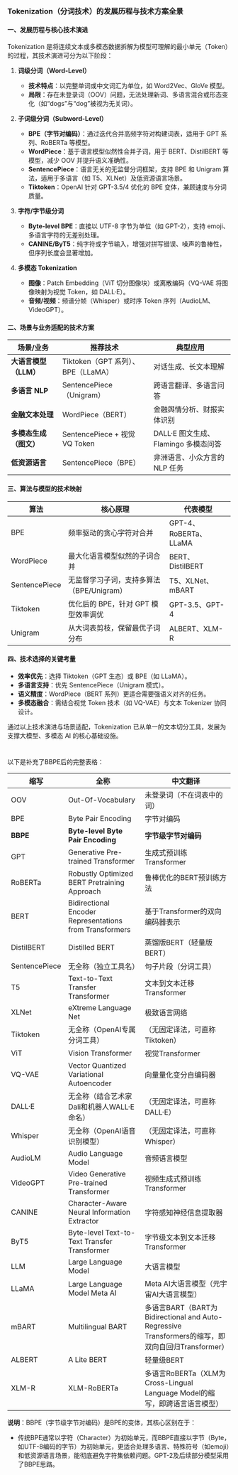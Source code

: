 ### Tokenization（分词技术）的发展历程与技术方案全景

#### 一、发展历程与核心技术演进
Tokenization 是将连续文本或多模态数据拆解为模型可理解的最小单元（Token）的过程，其技术演进可分为以下阶段：

1. **词级分词（Word-Level）**
   - **技术特点**：以完整单词或中文词汇为单位，如 Word2Vec、GloVe 模型。
   - **局限**：存在未登录词（OOV）问题，无法处理新词、多语言混合或形态变化（如“dogs”与“dog”被视为无关词）。

2. **子词级分词（Subword-Level）**
   - **BPE（字节对编码）**：通过迭代合并高频字符对构建词表，适用于 GPT 系列、RoBERTa 等模型。
   - **WordPiece**：基于语言模型似然性合并子词，用于 BERT、DistilBERT 等模型，减少 OOV 并提升语义准确性。
   - **SentencePiece**：语言无关的无监督分词框架，支持 BPE 和 Unigram 算法，适用于多语言（如 T5、XLNet）及低资源语言场景。
   - **Tiktoken**：OpenAI 针对 GPT-3.5/4 优化的 BPE 变体，兼顾速度与分词质量。

3. **字符/字节级分词**
   - **Byte-level BPE**：直接以 UTF-8 字节为单位（如 GPT-2），支持 emoji、多语言字符的无差别处理。
   - **CANINE/ByT5**：纯字符或字节输入，增强对拼写错误、噪声的鲁棒性，但序列长度会显著增加。

4. **多模态 Tokenization**
   - **图像**：Patch Embedding（ViT 切分图像块）或离散编码（VQ-VAE 将图像映射为视觉 Token，如 DALL·E）。
   - **音频/视频**：频谱分帧（Whisper）或时序 Token 序列（AudioLM、VideoGPT）。


#### 二、场景与业务适配的技术方案
| **场景/业务**       | **推荐技术**                  | **典型应用**                          |
|---------------------|-----------------------------|-------------------------------------|
| **大语言模型（LLM）** | Tiktoken（GPT 系列）、BPE（LLaMA） | 对话生成、长文本理解                  |
| **多语言 NLP**       | SentencePiece（Unigram）| 跨语言翻译、多语言问答                |
| **金融文本处理**     | WordPiece（BERT）| 金融舆情分析、财报实体识别            |
| **多模态生成（图文）** | SentencePiece + 视觉 VQ Token | DALL·E 图文生成、Flamingo 多模态问答  |
| **低资源语言**       | SentencePiece（BPE）| 非洲语言、小众方言的 NLP 任务         |


#### 三、算法与模型的技术映射
| **算法**       | **核心原理**                          | **代表模型**               |
|----------------|---------------------------------------|----------------------------|
| BPE            | 频率驱动的贪心字符对合并              | GPT-4、RoBERTa、LLaMA      |
| WordPiece      | 最大化语言模型似然的子词合并          | BERT、DistilBERT           |
| SentencePiece  | 无监督学习子词，支持多算法（BPE/Unigram） | T5、XLNet、mBART           |
| Tiktoken       | 优化后的 BPE，针对 GPT 模型效率调优   | GPT-3.5、GPT-4             |
| Unigram        | 从大词表剪枝，保留最优子词分布        | ALBERT、XLM-R              |


#### 四、技术选择的关键考量
- **效率优先**：选择 Tiktoken（GPT 生态）或 BPE（如 LLaMA）。
- **多语言支持**：优先 SentencePiece（Unigram 模式）。
- **语义精度**：WordPiece（BERT 系列）更适合需要强语义对齐的任务。
- **多模态融合**：需结合视觉 Token 技术（如 VQ-VAE）与文本 Tokenizer 协同设计。

通过以上技术演进与场景适配，Tokenization 已从单一的文本切分工具，发展为支撑大模型、多模态 AI 的核心基础设施。

#
以下是补充了BBPE后的完整表格：

| 缩写               | 全称                                  | 中文翻译                  |
|--------------------|---------------------------------------|---------------------------|
| OOV                | Out-Of-Vocabulary                     | 未登录词（不在词表中的词）|
| BPE                | Byte Pair Encoding                    | 字节对编码                |
| **BBPE**           | **Byte-level Byte Pair Encoding**     | **字节级字节对编码**      |
| GPT                | Generative Pre-trained Transformer    | 生成式预训练Transformer  |
| RoBERTa            | Robustly Optimized BERT Pretraining Approach | 鲁棒优化的BERT预训练方法 |
| BERT               | Bidirectional Encoder Representations from Transformers | 基于Transformer的双向编码器表示 |
| DistilBERT         | Distilled BERT                        | 蒸馏版BERT（轻量版BERT）  |
| SentencePiece      | 无全称（独立工具名）                  | 句子片段（分词工具）      |
| T5                 | Text-to-Text Transfer Transformer     | 文本到文本迁移Transformer |
| XLNet              | eXtreme Language Net                  | 极致语言网络              |
| Tiktoken           | 无全称（OpenAI专属分词工具）          | （无固定译法，可直称Tiktoken） |
| ViT                | Vision Transformer                    | 视觉Transformer           |
| VQ-VAE             | Vector Quantized Variational Autoencoder | 向量量化变分自编码器      |
| DALL·E             | 无全称（结合艺术家Dali和机器人WALL·E命名） | （无固定译法，可直称DALL·E） |
| Whisper            | 无全称（OpenAI语音识别模型）          | （无固定译法，可直称Whisper） |
| AudioLM            | Audio Language Model                  | 音频语言模型              |
| VideoGPT           | Video Generative Pre-trained Transformer | 视频生成式预训练Transformer |
| CANINE             | Character-Aware Neural Information Extractor | 字符感知神经信息提取器    |
| ByT5               | Byte-level Text-to-Text Transfer Transformer | 字节级文本到文本迁移Transformer |
| LLM                | Large Language Model                  | 大语言模型                |
| LLaMA              | Large Language Model Meta AI          | Meta AI大语言模型（元宇宙AI大语言模型） |
| mBART              | Multilingual BART                     | 多语言BART（BART为Bidirectional and Auto-Regressive Transformers的缩写，即双向自回归Transformer） |
| ALBERT             | A Lite BERT                           | 轻量级BERT                |
| XLM-R              | XLM-RoBERTa                           | 多语言RoBERTa（XLM为Cross-Lingual Language Model的缩写，即跨语言语言模型） |


**说明**：BBPE（字节级字节对编码）是BPE的变体，其核心区别在于：  
- 传统BPE通常以字符（Character）为初始单元，而BBPE直接以字节（Byte，如UTF-8编码的字节）为初始单元，更适合处理多语言、特殊符号（如emoji）和低资源语言场景，能彻底避免字符集依赖问题。GPT-2及后续部分模型采用了BBPE思路。